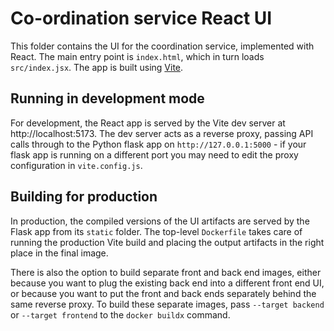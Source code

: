 # Co-ordination service React UI

This folder contains the UI for the coordination service, implemented with React.  The main entry point is `index.html`, which in turn loads `src/index.jsx`.  The app is built using [Vite](https://vitejs.dev).

## Running in development mode

For development, the React app is served by the Vite dev server at http://localhost:5173.  The dev server acts as a reverse proxy, passing API calls through to the Python flask app on `http://127.0.0.1:5000` - if your flask app is running on a different port you may need to edit the proxy configuration in `vite.config.js`.

## Building for production

In production, the compiled versions of the UI artifacts are served by the Flask app from its `static` folder.  The top-level `Dockerfile` takes care of running the production Vite build and placing the output artifacts in the right place in the final image.

There is also the option to build separate front and back end images, either because you want to plug the existing back end into a different front end UI, or because you want to put the front and back ends separately behind the same reverse proxy.  To build these separate images, pass `--target backend` or `--target frontend` to the `docker buildx` command.
